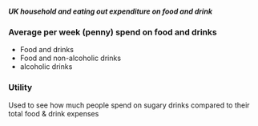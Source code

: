 ##### UK household and eating out expenditure on food and drink

### Average per week (penny) spend on food and drinks

- Food and drinks
- Food and non-alcoholic drinks
- alcoholic drinks

### Utility

Used to see how much people spend on sugary drinks compared to their total food & drink expenses 